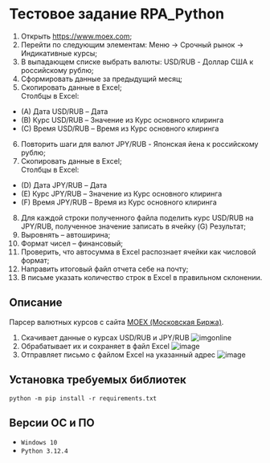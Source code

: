 # Тестовое задание RPA_Python
1. Открыть https://www.moex.com;
2. Перейти по следующим элементам: Меню -> Срочный рынок -> Индикативные курсы;
3. В выпадающем списке выбрать валюты: USD/RUB - Доллар США к российскому рублю;
4. Сформировать данные за предыдущий месяц;
5. Скопировать данные в Excel;  
Столбцы в Excel:
* (A) Дата USD/RUB – Дата
* (B) Курс USD/RUB – Значение из Курс основного клиринга
* (C) Время USD/RUB – Время из Курс основного клиринга
6. Повторить шаги для валют JPY/RUB - Японская йена к российскому рублю;
7. Скопировать данные в Excel;  
Столбцы в Excel:
* (D) Дата JPY/RUB – Дата
* (E) Курс JPY/RUB – Значение из Курс основного клиринга
* (F) Время JPY/RUB – Время из Курс основного клиринга
8. Для каждой строки полученного файла поделить курс USD/RUB на JPY/RUB, полученное значение записать в ячейку (G) Результат;
9. Выровнять – автоширина;
10. Формат чисел – финансовый;
11. Проверить, что автосумма в Excel распознает ячейки как числовой формат;
12. Направить итоговый файл отчета себе на почту;
13. В письме указать количество строк в Excel в правильном склонении.

##  Описание 
Парсер валютных курсов с сайта [MOEX (Московская Биржа)](https://www.moex.com). 
1. Скачивает данные о курсах USD/RUB и JPY/RUB
   ![imgonline](https://github.com/StefKot/Greennatom_RPA/assets/96449266/22fae54f-cd5c-43a4-99a3-8ce947ac8693)
2. Обрабатывает их и сохраняет в файл Excel
   ![image](https://github.com/StefKot/Greennatom_RPA/assets/96449266/42c1ca6f-48c3-4e84-8406-f5f3e867fb3d)
3. Отправляет письмо с файлом Excel на указанный адрес
   ![image](https://github.com/StefKot/Greennatom_RPA/assets/96449266/3b0bc8c6-da9f-47fc-b805-ef7de1aea9f2)


## Установка требуемых библиотек
    python -m pip install -r requirements.txt

## Версии ОС и ПО
* `Windows 10`
* `Python 3.12.4`
